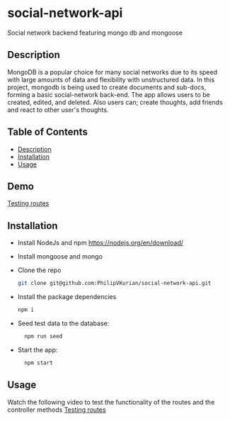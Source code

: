 # social-network-api
Social network backend featuring mongo db and mongoose

## Description

MongoDB is a popular choice for many social networks due to its speed with large amounts of data and flexibility with unstructured data. In this project, mongodb is being used to create documents and sub-docs, forming a basic social-network back-end. The app allows users to be created, edited, and deleted. Also users can; create thoughts, add friends and react to other user's thoughts.

## Table of Contents


- [Description](#description)
- [Installation](#Installation)
- [Usage](#usage)

## Demo

[Testing routes](https://drive.google.com/file/d/1MiUjkDKQK2L7l82aPccxcfoFMAVfqAHw/view)


## Installation 

- Install NodeJs and npm https://nodejs.org/en/download/
- Install mongoose and mongo

- Clone the repo
  ```sh
  git clone git@github.com:PhilipVKurian/social-network-api.git
  ```
  
- Install the package dependencies
  ```sh
  npm i
  ```
  
- Seed test data to the database:
  ```sh
    npm run seed
  ```

- Start the app:
  ```sh
    npm start
  ```

## Usage

Watch the following video to test the functionality of the routes and the controller methods
[Testing routes](https://drive.google.com/file/d/1MiUjkDKQK2L7l82aPccxcfoFMAVfqAHw/view) 

